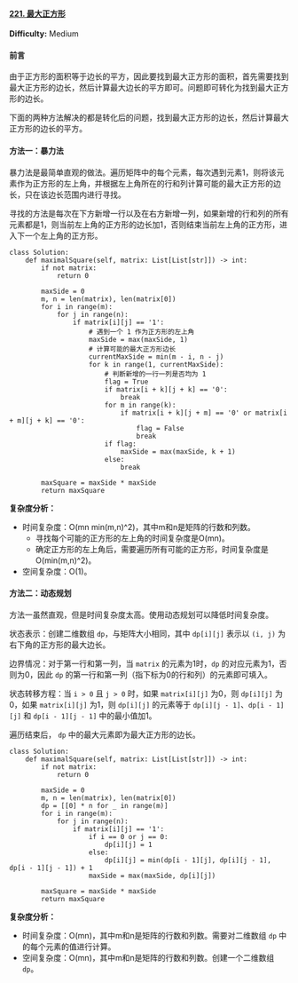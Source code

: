 #### [221. 最大正方形](https://leetcode-cn.com/problems/maximal-square/)

**Difficulty:** Medium

#### 前言

由于正方形的面积等于边长的平方，因此要找到最大正方形的面积，首先需要找到最大正方形的边长，然后计算最大边长的平方即可。问题即可转化为找到最大正方形的边长。

下面的两种方法解决的都是转化后的问题，找到最大正方形的边长，然后计算最大正方形的边长的平方。

#### 方法一：暴力法

暴力法是最简单直观的做法。遍历矩阵中的每个元素，每次遇到元素1，则将该元素作为正方形的左上角，并根据左上角所在的行和列计算可能的最大正方形的边长，只在该边长范围内进行寻找。

寻找的方法是每次在下方新增一行以及在右方新增一列，如果新增的行和列的所有元素都是1，则当前左上角的正方形的边长加1，否则结束当前左上角的正方形，进入下一个左上角的正方形。

```
class Solution:
    def maximalSquare(self, matrix: List[List[str]]) -> int:
        if not matrix:
            return 0
        
        maxSide = 0
        m, n = len(matrix), len(matrix[0])
        for i in range(m):
            for j in range(n):
                if matrix[i][j] == '1':
                    # 遇到一个 1 作为正方形的左上角
                    maxSide = max(maxSide, 1)
                    # 计算可能的最大正方形边长
                    currentMaxSide = min(m - i, n - j)
                    for k in range(1, currentMaxSide):
                        # 判断新增的一行一列是否均为 1
                        flag = True
                        if matrix[i + k][j + k] == '0':
                            break
                        for m in range(k):
                            if matrix[i + k][j + m] == '0' or matrix[i + m][j + k] == '0':
                                flag = False
                                break
                        if flag:
                            maxSide = max(maxSide, k + 1)
                        else:
                            break
        
        maxSquare = maxSide * maxSide
        return maxSquare
```

**复杂度分析：**

- 时间复杂度：O(mn min(m,n)^2)，其中m和n是矩阵的行数和列数。
  - 寻找每个可能的正方形的左上角的时间复杂度是O(mn)。
  - 确定正方形的左上角后，需要遍历所有可能的正方形，时间复杂度是O(min(m,n)^2)。
- 空间复杂度：O(1)。

#### 方法二：动态规划

方法一虽然直观，但是时间复杂度太高。使用动态规划可以降低时间复杂度。

状态表示：创建二维数组 `dp`，与矩阵大小相同，其中 `dp[i][j]` 表示以 `(i, j)` 为右下角的正方形的最大边长。

边界情况：对于第一行和第一列，当 `matrix` 的元素为1时，`dp` 的对应元素为1，否则为0，因此 `dp` 的第一行和第一列（指下标为0的行和列）的元素即可填入。

状态转移方程：当 `i > 0` 且 `j > 0` 时，如果 `matrix[i][j]` 为0，则 `dp[i][j]` 为0，如果 `matrix[i][j]` 为1，则 `dp[i][j]` 的元素等于 `dp[i][j - 1]`、`dp[i - 1][j]` 和 `dp[i - 1][j - 1]` 中的最小值加1。

遍历结束后， `dp` 中的最大元素即为最大正方形的边长。

```
class Solution:
    def maximalSquare(self, matrix: List[List[str]]) -> int:
        if not matrix:
            return 0
        
        maxSide = 0
        m, n = len(matrix), len(matrix[0])
        dp = [[0] * n for _ in range(m)]
        for i in range(m):
            for j in range(n):
                if matrix[i][j] == '1':
                    if i == 0 or j == 0:
                        dp[i][j] = 1
                    else:
                        dp[i][j] = min(dp[i - 1][j], dp[i][j - 1], dp[i - 1][j - 1]) + 1
                    maxSide = max(maxSide, dp[i][j])
        
        maxSquare = maxSide * maxSide
        return maxSquare
```

**复杂度分析：**

- 时间复杂度：O(mn)，其中m和n是矩阵的行数和列数。需要对二维数组 `dp` 中的每个元素的值进行计算。
- 空间复杂度：O(mn)，其中m和n是矩阵的行数和列数。创建一个二维数组 `dp`。